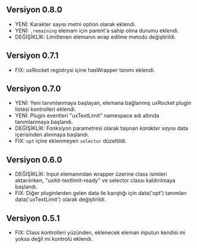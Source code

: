 ## Versiyon 0.8.0
- YENİ: Karakter sayısı metni option olarak eklendi.
- YENİ: `.remaining` elemanı için parent'a sahip olma durumu eklendi.
- DEĞİŞİKLİK: Limitlenen elemanın wrap edilme metodu değiştirildi.

## Versiyon 0.7.1
- FIX: uxRocket registrysi içine hasWrapper tanımı eklendi.

## Versiyon 0.7.0
- YENİ: Yeni tanımlanmaya başlayan, elemana bağlanmış uxRocket plugin listesi kontrolleri eklendi.
- YENİ: Plugin eventleri "uxTextLimit" namespace adı altında tanımlanmaya başlandı.
- DEĞİŞİKLİK: Fonksiyon parametresi olarak taşınan _karakter sayısı_ data içerisinden alınmaya başlandı.
- FIX: `opt` içine eklenmeyen `selector` düzeltildi.

## Versiyon 0.6.0
- DEĞİŞİKLİK: Input elemanından wrapper üzerine class isimleri aktarılırken, "uxitd-textlimit-ready" ve selector classı kaldırılmaya başlandı. 
- FIX: Diğer pluginlerden gelen data ile karıştığı için data('opt') tanımları data('uxTextLimit') olarak değiştirildi.

## Versiyon 0.5.1
- FIX: Class kontrolleri yüzünden, eklenecek eleman inputun kendisi mi yoksa değil mi kontrolü eklendi.